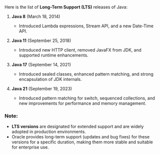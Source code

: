 Here is the list of **Long-Term Support (LTS)** releases of Java:

1. **Java 8** (March 18, 2014)  
   - Introduced Lambda expressions, Stream API, and a new Date-Time API.

2. **Java 11** (September 25, 2018)  
   - Introduced new HTTP client, removed JavaFX from JDK, and supported runtime enhancements.

3. **Java 17** (September 14, 2021)  
   - Introduced sealed classes, enhanced pattern matching, and strong encapsulation of JDK internals.

4. **Java 21** (September 19, 2023)  
   - Introduced pattern matching for switch, sequenced collections, and new improvements for performance and memory management.

### Note:
- **LTS versions** are designated for extended support and are widely adopted in production environments.
- Oracle provides long-term support (updates and bug fixes) for these versions for a specific duration, making them more stable and suitable for enterprise use.